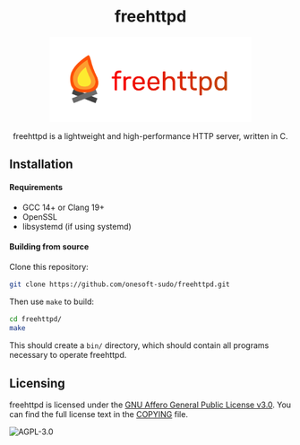 <h1 align="center">freehttpd</h1>

<p align="center">
<a href="https://github.com/onesoft-sudo/freehttpd" title="freehttpd">
<img src="https://raw.githubusercontent.com/onesoft-sudo/freehttpd/refs/heads/main/res/freehttpd.png" height="152px" width="360px">
</a> 
</p>

<p align="center">
freehttpd is a lightweight and high-performance HTTP server, written in C.
</p>

## Installation

#### Requirements

- GCC 14+ or Clang 19+
- OpenSSL
- libsystemd (if using systemd)

#### Building from source

Clone this repository:

```bash
git clone https://github.com/onesoft-sudo/freehttpd.git
```

Then use `make` to build:

```bash
cd freehttpd/
make
```

This should create a `bin/` directory, which should contain all programs necessary to operate freehttpd.

## Licensing

freehttpd is licensed under the [GNU Affero General Public License v3.0](https://gnu.org/licenses/agpl-3.0.html). You can find the full license text in the [COPYING](./COPYING) file.

![AGPL-3.0](https://www.gnu.org/graphics/agplv3-155x51.png)